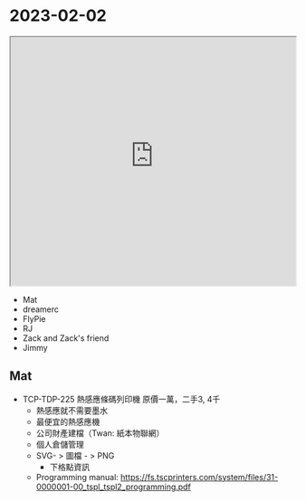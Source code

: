 # 2023-02-02

<iframe src="https://photos.hackingthursday.org/2023-02-02" width="100%" height="440px"></iframe>

- Mat
- dreamerc
- FlyPie
- RJ
- Zack and Zack's friend
- Jimmy

## Mat

- TCP-TDP-225 熱感應條碼列印機 原價一萬，二手3, 4千
    - 熱感應就不需要墨水
    - 最便宜的熱感應機
    - 公司財產建檔（Twan: 紙本物聯網）
    - 個人倉儲管理
    - SVG- > 圖檔 - > PNG
        - 下格點資訊
    - Programming manual: https://fs.tscprinters.com/system/files/31-0000001-00_tspl_tspl2_programming.pdf
